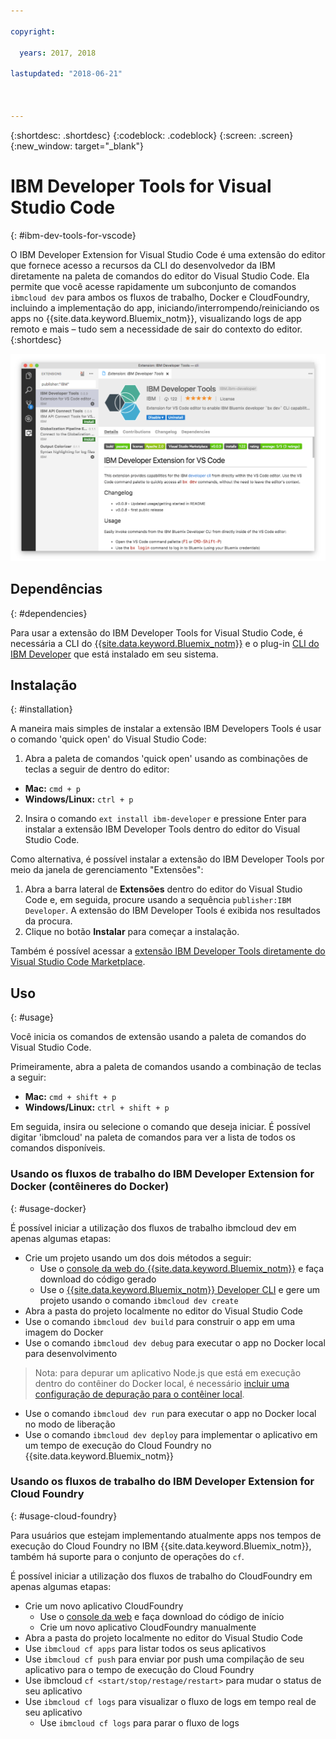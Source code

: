 ```yaml
---

copyright:

  years: 2017, 2018

lastupdated: "2018-06-21"



---
```


{:shortdesc: .shortdesc}
{:codeblock: .codeblock}
{:screen: .screen}
{:new_window: target="_blank"}

# IBM Developer Tools for Visual Studio Code
{: #ibm-dev-tools-for-vscode}

O IBM Developer Extension for Visual Studio Code é uma extensão do editor que fornece acesso a recursos da CLI do desenvolvedor da IBM diretamente na paleta de comandos do editor do Visual Studio Code. Ela permite que você acesse rapidamente um subconjunto de comandos `ibmcloud dev` para ambos os fluxos de trabalho, Docker e CloudFoundry, incluindo a implementação do app, iniciando/interrompendo/reiniciando os apps no {{site.data.keyword.Bluemix_notm}}, visualizando logs de app remoto e mais – tudo sem a necessidade de sair do contexto do editor.
{:shortdesc}

![Captura de tela da tela de download da extensão IBM Developer Tools.](vscode.png "Tela de download da extensão dentro do Visual Studio Code")

## Dependências
{: #dependencies}

Para usar a extensão do IBM Developer Tools for Visual Studio Code, é necessária a CLI do
[{{site.data.keyword.Bluemix_notm}}](https://plugins.ng.bluemix.net/ui/home.html)
e o plug-in [CLI do IBM Developer](index.html) que está instalado em seu sistema.

## Instalação
{: #installation}

A maneira mais simples de instalar a extensão IBM Developers Tools é usar o comando 'quick open' do Visual Studio Code:

1. Abra a paleta de comandos 'quick open' usando as combinações de teclas a seguir de dentro do editor:

  * **Mac:** `cmd + p`
  * **Windows/Linux:** `ctrl + p`

2. Insira o comando `ext install ibm-developer` e pressione Enter para instalar a extensão IBM Developer Tools dentro do editor do Visual Studio Code.

Como alternativa, é possível instalar a extensão do IBM Developer Tools por meio da janela de gerenciamento
"Extensões":

1. Abra a barra lateral de **Extensões** dentro do editor do Visual
Studio Code e, em seguida, procure usando a sequência `publisher:IBM Developer`. A extensão
do IBM Developer Tools é exibida nos resultados da procura.  
2. Clique no botão **Instalar** para começar a instalação.

Também é possível acessar a [extensão IBM Developer Tools diretamente do Visual Studio Code Marketplace](https://marketplace.visualstudio.com/items?itemName=IBM.ibm-developer).

## Uso
{: #usage}

Você inicia os comandos de extensão usando a paleta de comandos do Visual Studio Code.

Primeiramente, abra a paleta de comandos usando a combinação de teclas a seguir:

* **Mac:** `cmd + shift + p`
* **Windows/Linux:** `ctrl + shift + p`

Em seguida, insira ou selecione o comando que deseja iniciar. É possível digitar 'ibmcloud' na paleta de comandos para ver a lista de todos os comandos disponíveis.

### Usando os fluxos de trabalho do IBM Developer Extension for Docker (contêineres do Docker)
{: #usage-docker}

É possível iniciar a utilização dos fluxos de trabalho ibmcloud dev em apenas algumas etapas:
* Crie um projeto usando um dos dois métodos a seguir:
  * Use o [console da web do {{site.data.keyword.Bluemix_notm}}](https://console.ng.bluemix.net/developer/getting-started/) e faça download do código gerado
  * Use o [{{site.data.keyword.Bluemix_notm}} Developer CLI](index.html) e gere um projeto usando o comando `ibmcloud dev create`
* Abra a pasta do projeto localmente no editor do Visual Studio Code
* Use o comando `ibmcloud dev build` para construir o app em uma imagem do Docker
* Use o comando `ibmcloud dev debug` para executar o app no Docker local para desenvolvimento
> Nota: para depurar um aplicativo Node.js que está em execução dentro do contêiner do Docker local, é necessário
[incluir
uma configuração de depuração para o contêiner local](https://github.com/IBM-Bluemix/ibm-developer-extension-vscode#debugging-nodejs-apps-within-the-local-docker-container).
* Use o comando `ibmcloud dev run` para executar o app no Docker local no modo de liberação
* Use o comando `ibmcloud dev deploy` para implementar o aplicativo em um tempo de execução do Cloud Foundry no {{site.data.keyword.Bluemix_notm}}

### Usando os fluxos de trabalho do IBM Developer Extension for Cloud Foundry
{: #usage-cloud-foundry}

Para usuários que estejam implementando atualmente apps nos tempos de execução do Cloud Foundry no IBM
{{site.data.keyword.Bluemix_notm}}, também há suporte para o conjunto de operações do
`cf`.

É possível iniciar a utilização dos fluxos de trabalho do CloudFoundry em apenas algumas etapas:
* Crie um novo aplicativo CloudFoundry
  * Use o [console da web](https://console.ng.bluemix.net/dashboard/cf-apps) e faça download do código de início
  * Crie um novo aplicativo CloudFoundry manualmente
* Abra a pasta do projeto localmente no editor do Visual Studio Code
* Use `ibmcloud cf apps` para listar todos os seus aplicativos
* Use `ibmcloud cf push` para enviar por push uma compilação de seu aplicativo para o tempo de execução do Cloud Foundry
* Use ibmcloud `cf <start/stop/restage/restart>` para mudar o status de seu aplicativo
* Use `ibmcloud cf logs` para visualizar o fluxo de logs em tempo real de seu aplicativo
  * Use `ibmcloud cf logs` para parar o fluxo de logs
